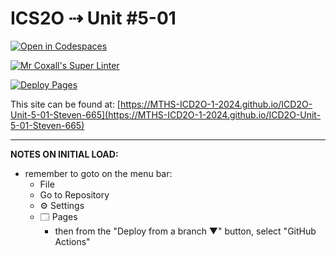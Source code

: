 # ICS2O ⇢ Unit #5-01

[![Open in Codespaces](https://classroom.github.com/assets/launch-codespace-2972f46106e565e64193e422d61a12cf1da4916b45550586e14ef0a7c637dd04.svg)](https://classroom.github.com/open-in-codespaces?assignment_repo_id=19205996)

[![Mr Coxall's Super Linter](https://github.com/MTHS-ICD2O-1-2024/ICD2O-Unit-5-01-Steven-665/workflows/Mr%20Coxall's%20Super%20Linter/badge.svg)](https://github.com/MTHS-ICD2O-1-2024/ICD2O-Unit-5-01-Steven-665/actions)

[![Deploy Pages](https://github.com/MTHS-ICD2O-1-2024/ICD2O-Unit-5-01-Steven-665/workflows/Deploy%20Pages/badge.svg)](https://github.com/MTHS-ICD2O-1-2024/ICD2O-Unit-5-01-Steven-665/actions)

This site can be found at: [https://MTHS-ICD2O-1-2024.github.io/ICD2O-Unit-5-01-Steven-665](https://MTHS-ICD2O-1-2024.github.io/ICD2O-Unit-5-01-Steven-665)

---

**NOTES ON INITIAL LOAD:**
- remember to goto on the menu bar:
  - File
  - Go to Repository
  - ⚙ Settings
  - 🗔 Pages
    - then from the "Deploy from a branch ▼" button, select "GitHub Actions"
